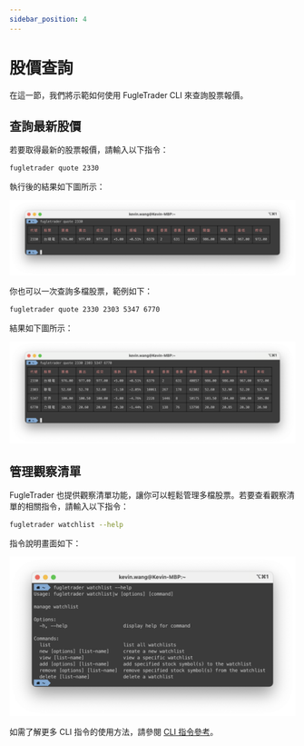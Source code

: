 ```yaml
---
sidebar_position: 4
---
```


# 股價查詢

在這一節，我們將示範如何使用 FugleTrader CLI 來查詢股票報價。

## 查詢最新股價

若要取得最新的股票報價，請輸入以下指令：

```bash
fugletrader quote 2330
```

執行後的結果如下圖所示：

![](./img/fugletrader-quote.png)

你也可以一次查詢多檔股票，範例如下：

```bash
fugletrader quote 2330 2303 5347 6770
```

結果如下圖所示：

![](./img/fugletrader-quote-multiple.png)

## 管理觀察清單

FugleTrader 也提供觀察清單功能，讓你可以輕鬆管理多檔股票。若要查看觀察清單的相關指令，請輸入以下指令：

```bash
fugletrader watchlist --help
```

指令說明畫面如下：

![](./img/fugletrader-watchlist.png)

如需了解更多 CLI 指令的使用方法，請參閱 [CLI 指令參考](/docs/cli-command-reference)。
